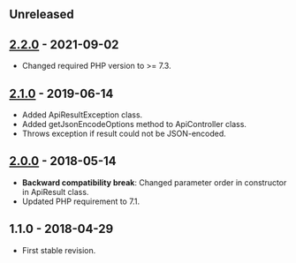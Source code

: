 ## Unreleased

## [2.2.0] - 2021-09-02
- Changed required PHP version to >= 7.3.

## [2.1.0] - 2019-06-14
- Added ApiResultException class.
- Added getJsonEncodeOptions method to ApiController class.
- Throws exception if result could not be JSON-encoded.

## [2.0.0] - 2018-05-14
- **Backward compatibility break**: Changed parameter order in constructor in ApiResult class.
- Updated PHP requirement to 7.1.

## 1.1.0 - 2018-04-29
- First stable revision.

[2.2.0]: https://github.com/themichaelhall/bluemvc-api/compare/v2.1.0...v2.2.0
[2.1.0]: https://github.com/themichaelhall/bluemvc-api/compare/v2.0.0...v2.1.0
[2.0.0]: https://github.com/themichaelhall/bluemvc-api/compare/v1.1.0...v2.0.0
